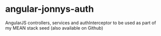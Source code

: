 # angular-jonnys-auth
AngularJS controllers, services and authInterceptor to be used as part of my MEAN stack seed (also available on Github)
